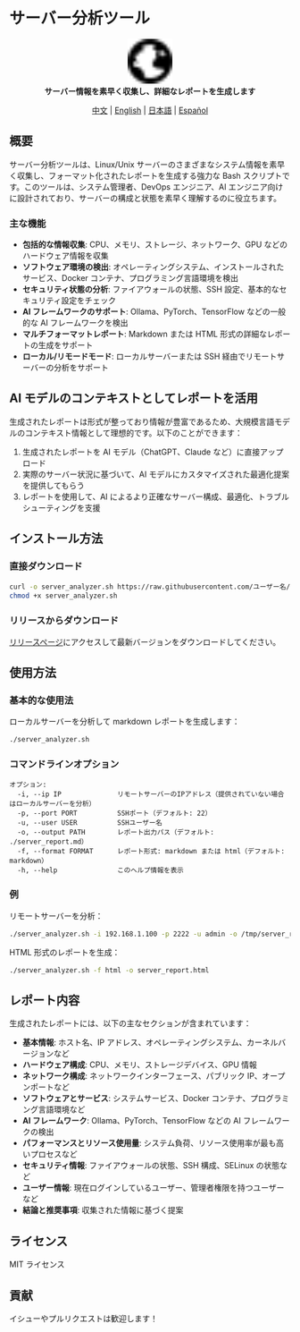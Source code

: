# サーバー分析ツール

<div align="center">
<img src="https://raw.githubusercontent.com/iconic/open-iconic/master/svg/globe.svg" width="80" height="80">
<br>
<strong>サーバー情報を素早く収集し、詳細なレポートを生成します</strong>
</div>

<p align="center">
  <a href="README.md">中文</a> |
  <a href="README_EN.md">English</a> |
  <a href="README_JA.md">日本語</a> |
  <a href="README_ES.md">Español</a>
</p>

## 概要

サーバー分析ツールは、Linux/Unix サーバーのさまざまなシステム情報を素早く収集し、フォーマット化されたレポートを生成する強力な Bash スクリプトです。このツールは、システム管理者、DevOps エンジニア、AI エンジニア向けに設計されており、サーバーの構成と状態を素早く理解するのに役立ちます。

### 主な機能

- **包括的な情報収集**: CPU、メモリ、ストレージ、ネットワーク、GPU などのハードウェア情報を収集
- **ソフトウェア環境の検出**: オペレーティングシステム、インストールされたサービス、Docker コンテナ、プログラミング言語環境を検出
- **セキュリティ状態の分析**: ファイアウォールの状態、SSH 設定、基本的なセキュリティ設定をチェック
- **AI フレームワークのサポート**: Ollama、PyTorch、TensorFlow などの一般的な AI フレームワークを検出
- **マルチフォーマットレポート**: Markdown または HTML 形式の詳細なレポートの生成をサポート
- **ローカル/リモードモード**: ローカルサーバーまたは SSH 経由でリモートサーバーの分析をサポート

## AI モデルのコンテキストとしてレポートを活用

生成されたレポートは形式が整っており情報が豊富であるため、大規模言語モデルのコンテキスト情報として理想的です。以下のことができます：

1. 生成されたレポートを AI モデル（ChatGPT、Claude など）に直接アップロード
2. 実際のサーバー状況に基づいて、AI モデルにカスタマイズされた最適化提案を提供してもらう
3. レポートを使用して、AI によるより正確なサーバー構成、最適化、トラブルシューティングを支援

## インストール方法

### 直接ダウンロード

```bash
curl -o server_analyzer.sh https://raw.githubusercontent.com/ユーザー名/server-analyzer/main/server_analyzer.sh
chmod +x server_analyzer.sh
```

### リリースからダウンロード

[リリースページ](https://github.com/ユーザー名/server-analyzer/releases)にアクセスして最新バージョンをダウンロードしてください。

## 使用方法

### 基本的な使用法

ローカルサーバーを分析して markdown レポートを生成します：

```bash
./server_analyzer.sh
```

### コマンドラインオプション

```
オプション:
  -i, --ip IP              リモートサーバーのIPアドレス（提供されていない場合はローカルサーバーを分析）
  -p, --port PORT          SSHポート（デフォルト: 22）
  -u, --user USER          SSHユーザー名
  -o, --output PATH        レポート出力パス（デフォルト: ./server_report.md）
  -f, --format FORMAT      レポート形式: markdown または html（デフォルト: markdown）
  -h, --help               このヘルプ情報を表示
```

### 例

リモートサーバーを分析：

```bash
./server_analyzer.sh -i 192.168.1.100 -p 2222 -u admin -o /tmp/server_report.md
```

HTML 形式のレポートを生成：

```bash
./server_analyzer.sh -f html -o server_report.html
```

## レポート内容

生成されたレポートには、以下の主なセクションが含まれています：

- **基本情報**: ホスト名、IP アドレス、オペレーティングシステム、カーネルバージョンなど
- **ハードウェア構成**: CPU、メモリ、ストレージデバイス、GPU 情報
- **ネットワーク構成**: ネットワークインターフェース、パブリック IP、オープンポートなど
- **ソフトウェアとサービス**: システムサービス、Docker コンテナ、プログラミング言語環境など
- **AI フレームワーク**: Ollama、PyTorch、TensorFlow などの AI フレームワークの検出
- **パフォーマンスとリソース使用量**: システム負荷、リソース使用率が最も高いプロセスなど
- **セキュリティ情報**: ファイアウォールの状態、SSH 構成、SELinux の状態など
- **ユーザー情報**: 現在ログインしているユーザー、管理者権限を持つユーザーなど
- **結論と推奨事項**: 収集された情報に基づく提案

## ライセンス

MIT ライセンス

## 貢献

イシューやプルリクエストは歓迎します！
